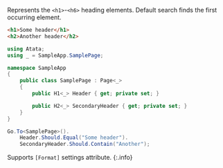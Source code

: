 Represents the `<h1>`-`<h6>` heading elements. Default search finds the first occurring element.

```html
<h1>Some header</h1>
<h2>Another header</h2>
```
```cs
using Atata;
using _ = SampleApp.SamplePage;

namespace SampleApp
{
    public class SamplePage : Page<_>
    {
        public H1<_> Header { get; private set; }

        public H2<_> SecondaryHeader { get; private set; }
    }
}
```
```cs
Go.To<SamplePage>().
    Header.Should.Equal("Some header").
    SecondaryHeader.Should.Contain("Another");
```

Supports `[Format]` settings attribute.
{:.info}